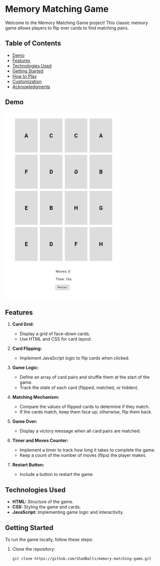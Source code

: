 # Memory Matching Game

Welcome to the Memory Matching Game project! This classic memory game allows players to flip over cards to find matching pairs.

## Table of Contents

- [Demo](#demo)
- [Features](#features)
- [Technologies Used](#technologies-used)
- [Getting Started](#getting-started)
- [How to Play](#how-to-play)
- [Customization](#customization)
- [Acknowledgments](#acknowledgments)

## Demo

![Screenshot](Screenshot_20231214-165934.jpg)

## Features

1. **Card Grid:**
   - Display a grid of face-down cards.
   - Use HTML and CSS for card layout.

2. **Card Flipping:**
   - Implement JavaScript logic to flip cards when clicked.

3. **Game Logic:**
   - Define an array of card pairs and shuffle them at the start of the game.
   - Track the state of each card (flipped, matched, or hidden).

4. **Matching Mechanism:**
   - Compare the values of flipped cards to determine if they match.
   - If the cards match, keep them face up; otherwise, flip them back.

5. **Game Over:**
   - Display a victory message when all card pairs are matched.

6. **Timer and Moves Counter:**
   - Implement a timer to track how long it takes to complete the game.
   - Keep a count of the number of moves (flips) the player makes.

7. **Restart Button:**
   - Include a button to restart the game.

## Technologies Used

- **HTML:** Structure of the game.
- **CSS:** Styling the game and cards.
- **JavaScript:** Implementing game logic and interactivity.

## Getting Started

To run the game locally, follow these steps:

1. Clone the repository:
   ```bash
   git clone https://github.com/ShadBalti/memory-matching-game.git
   
